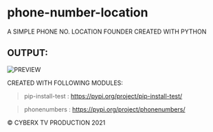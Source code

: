 # phone-number-location
A SIMPLE PHONE NO. LOCATION FOUNDER CREATED WITH PYTHON

## OUTPUT:
![PREVIEW](https://user-images.githubusercontent.com/78638686/117670575-a9c70c00-b1c5-11eb-9d17-3a3ecf713aec.png)

CREATED WITH FOLLOWING MODULES:

>pip-install-test : https://pypi.org/project/pip-install-test/

>phonenumbers : https://pypi.org/project/phonenumbers/

© CYBERX TV PRODUCTION 2021
